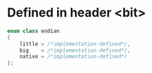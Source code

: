 # Defined in header \<bit\>

```C++
enum class endian
{
    little = /*implementation-defined*/,
    big    = /*implementation-defined*/,
    native = /*implementation-defined*/
};
```
